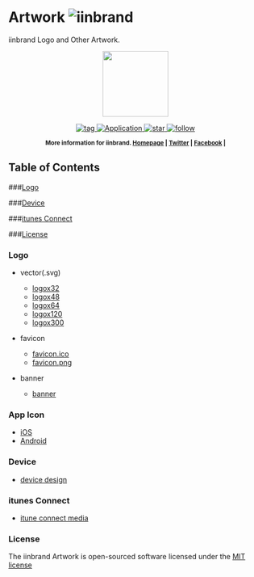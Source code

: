 # Artwork ![iinbrand](https://cdn.rawgit.com/iinbrand/artwork/master/logo/logox32.svg)

iinbrand Logo and Other Artwork.

<p align="center">
    <img src="https://cdn.rawgit.com/iinbrand/artwork/master/logo/logox120.svg"
         height="130">
</p>
<p align="center">
    <a href="https://npmjs.org/package/gh-badges">
        <img src="https://img.shields.io/github/tag/iinbrand/artwork.svg?label=version"
             alt="tag">
    </a>
    <a href="#">
        <img src="https://img.shields.io/badge/iinbrand-application-brightgreen.svg"
             alt="Application">
    </a>
    <a href="https://npmjs.org/package/gh-badges">
        <img src="https://img.shields.io/github/stars/iinbrand/artwork.svg?style=social&label=Star"
             alt="star">
    </a>
    <a href="https://twitter.com/intent/follow?ref_src=twsrc%5Etfw&region=follow_link&screen_name=iinbrand&tw_p=followbutton">
        <img src="https://img.shields.io/twitter/follow/iinbrand.svg?style=social"
             alt="follow">
    </a>
</p>

<p align="center"><sup><strong>More information for iinbrand. 
    <a href="https://iinbrand.com/">Homepage</a> | 
    <a href="https://iinb.ga/tw">Twitter</a> |
    <a href="https://iinb.ga/fb">Facebook</a> |
</strong></sup>
</p>

## **Table of Contents**

###[Logo](logo)

###[Device](device)

###[itunes Connect]()

###[License](license)



### Logo

- vector(.svg)
    - [logox32](logo/logox32.svg)
    - [logox48](logo/logox48.svg)
    - [logox64](logo/logox64.svg)
    - [logox120](logo/logox120.svg)
    - [logox300](logo/logo.svg)

- favicon
    - [favicon.ico](logo/favicon.ico)
    - [favicon.png](logo/favicon.png)

- banner
	- [banner](banner)


### App Icon

- [iOS](appicon/ios)
- [Android](appicon/android)

### Device

- [device design](device-design)

### itunes Connect

- [itune connect media](itune-connect)


### License

The iinbrand Artwork is open-sourced software licensed under the [MIT license](http://opensource.org/licenses/MIT)


[ico-iinbrand]: https://img.shields.io/badge/iinbrand-v1.0-1ab691.svg?style=flat-square